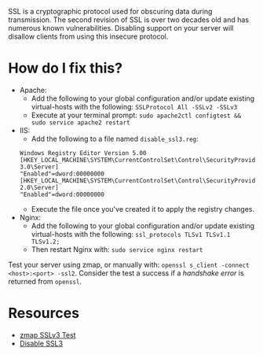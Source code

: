 SSL is a cryptographic protocol used for obscuring data during transmission. The second revision of SSL is over two decades old and has numerous known vulnerabilities. Disabling support on your server will disallow clients from using this insecure protocol.

# How do I fix this?

* Apache:
  + Add the following to your global configuration and/or update existing virtual-hosts with the following: `SSLProtocol All -SSLv2 -SSLv3`
  + Execute at your terminal prompt: `sudo apache2ctl configtest && sudo service apache2 restart`
* IIS:
  + Add the following to a file named `disable_ssl3.reg`:
  ```
  Windows Registry Editor Version 5.00
  [HKEY_LOCAL_MACHINE\SYSTEM\CurrentControlSet\Control\SecurityProviders\SCHANNEL\Protocols\SSL 3.0\Server]
  "Enabled"=dword:00000000
  [HKEY_LOCAL_MACHINE\SYSTEM\CurrentControlSet\Control\SecurityProviders\SCHANNEL\Protocols\SSL 2.0\Server]
  "Enabled"=dword:00000000
  ```
  + Execute the file once you've created it to apply the registry changes.
* Nginx:
  + Add the following to your global configuration and/or update existing virtual-hosts with the following: `ssl_protocols TLSv1 TLSv1.1 TLSv1.2;`
  + Then restart Nginx with: `sudo service nginx restart`

Test your server using zmap, or manually with: `openssl s_client -connect <host>:<port> -ssl2`. Consider the test a success if a *handshake error* is returned from `openssl`.

# Resources

* [zmap SSLv3 Test](https://zmap.io/sslv3/sslv3test.html)
* [Disable SSL3](http://disablessl3.com/)

